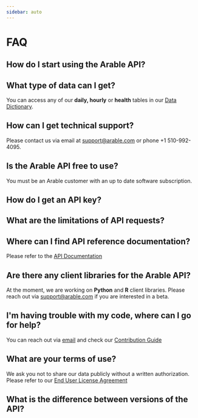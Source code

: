 ```yaml
---
sidebar: auto
---
```


# FAQ
## How do I start using the Arable API?
## What type of data can I get?
You can access any of our **daily, hourly** or **health** tables in our [Data Dictionary](http://linktodatadictionary.com).
## How can I get technical support?
Please contact us via email at support@arable.com or phone +1 510-992-4095.
## Is the Arable API free to use?
You must be an Arable customer with an up to date software subscription.
## How do I get an API key?
## What are the limitations of API requests?
## Where can I find API reference documentation?
Please refer to the [API Documentation](http://linktoapidocumentation.com)
## Are there any client libraries for the Arable API?
At the moment, we are working on **Python** and **R** client libraries. Please reach out via support@arable.com if you are interested in a beta.
## I'm having trouble with my code, where can I go for help?
You can reach out via [email](support@arable.com) and check our [Contribution Guide](http://linktocontributionguide.com)
## What are your terms of use?
We ask you not to share our data publicly without a written authorization. Please refer to our [End User License Agreement](http://linktoeula.com)
## What is the difference between versions of the API?
